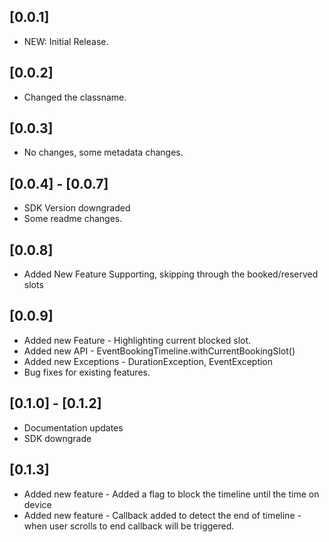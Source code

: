 ## [0.0.1]

* NEW: Initial Release.

## [0.0.2]

* Changed the classname.

## [0.0.3]

* No changes, some metadata changes.

## [0.0.4] - [0.0.7]

* SDK Version downgraded
* Some readme changes.

## [0.0.8]

* Added New Feature Supporting, skipping through the booked/reserved slots

## [0.0.9]

* Added new Feature - Highlighting current blocked slot.
* Added new API - EventBookingTimeline.withCurrentBookingSlot()
* Added new Exceptions - DurationException, EventException
* Bug fixes for existing features.

## [0.1.0] - [0.1.2]

* Documentation updates
* SDK downgrade

## [0.1.3]

* Added new feature - Added a flag to block the timeline until the time on device
* Added new feature - Callback added to detect the end of timeline - when user scrolls to end callback will be triggered.